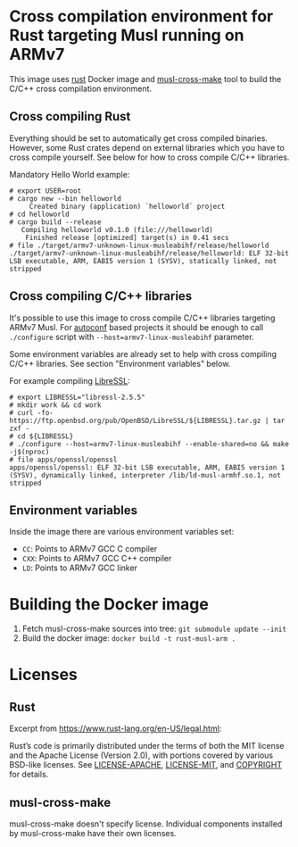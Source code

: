 # Cross compilation environment for Rust targeting Musl running on ARMv7

This image uses [rust](https://hub.docker.com/_/rust/) Docker image and
[musl-cross-make](https://github.com/richfelker/musl-cross-make) tool to build
the C/C++ cross compilation environment.

## Cross compiling Rust

Everything should be set to automatically get cross compiled binaries. However,
some Rust crates depend on external libraries which you have to cross compile
yourself. See below for how to cross compile C/C++ libraries.

Mandatory Hello World example:

```console
# export USER=root
# cargo new --bin helloworld
     Created binary (application) `helloworld` project
# cd helloworld
# cargo build --release
   Compiling helloworld v0.1.0 (file:///helloworld)
    Finished release [optimized] target(s) in 0.41 secs
# file ./target/armv7-unknown-linux-musleabihf/release/helloworld
./target/armv7-unknown-linux-musleabihf/release/helloworld: ELF 32-bit LSB executable, ARM, EABI5 version 1 (SYSV), statically linked, not stripped
```

## Cross compiling C/C++ libraries

It's possible to use this image to cross compile C/C++ libraries targeting ARMv7
Musl. For [autoconf](https://www.gnu.org/software/autoconf/autoconf.html) based
projects it should be enough to call `./configure` script with
`--host=armv7-linux-musleabihf` parameter.

Some environment variables are already set to help with cross compiling C/C++
libraries. See section "Environment variables" below.

For example compiling [LibreSSL](http://libressl.org/):

```console
# export LIBRESSL="libressl-2.5.5"
# mkdir work && cd work
# curl -fo- https://ftp.openbsd.org/pub/OpenBSD/LibreSSL/${LIBRESSL}.tar.gz | tar zxf -
# cd ${LIBRESSL}
# ./configure --host=armv7-linux-musleabihf --enable-shared=no && make -j$(nproc)
# file apps/openssl/openssl
apps/openssl/openssl: ELF 32-bit LSB executable, ARM, EABI5 version 1 (SYSV), dynamically linked, interpreter /lib/ld-musl-armhf.so.1, not stripped
```

## Environment variables

Inside the image there are various environment variables set:

* `CC`: Points to ARMv7 GCC C compiler
* `CXX`: Points to ARMv7 GCC C++ compiler
* `LD`: Points to ARMv7 GCC linker

# Building the Docker image

1. Fetch musl-cross-make sources into tree: `git submodule update --init`
2. Build the docker image: `docker build -t rust-musl-arm .`

# Licenses

## Rust

Excerpt from https://www.rust-lang.org/en-US/legal.html:

  Rust’s code is primarily distributed under the terms of both the MIT license
  and the Apache License (Version 2.0), with portions covered by various
  BSD-like licenses. See [LICENSE-APACHE](https://github.com/rust-lang/rust/blob/master/LICENSE-APACHE), [LICENSE-MIT](https://github.com/rust-lang/rust/blob/master/LICENSE-MIT), and [COPYRIGHT](https://github.com/rust-lang/rust/blob/master/COPYRIGHT) for details.

## musl-cross-make

musl-cross-make doesn't specify license. Individual components installed by
musl-cross-make have their own licenses.
